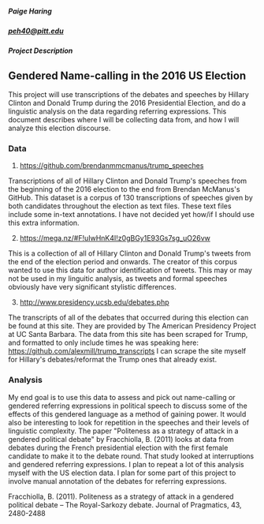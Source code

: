 ##### Paige Haring
##### peh40@pitt.edu
##### Project Description

## Gendered Name-calling in the 2016 US Election

This project will use transcriptions of the debates and speeches by Hillary Clinton and Donald Trump during the 2016 Presidential Election, and do a linguistic analysis on the data regarding referring expressions. This document describes where I will be collecting data from, and how I will analyze this election discourse.

### Data
1) https://github.com/brendanmmcmanus/trump_speeches

Transcriptions of all of Hillary Clinton and Donald Trump's speeches from the beginning of the 2016 election to the end from Brendan McManus's GitHub. This dataset is a corpus of 130 transcriptions of speeches given by both candidates throughout the election as text files. These text files include some in-text annotations. I have not decided yet how/if I should use this extra information.

2) https://mega.nz/#F!uIwHnK4I!z0gBGy1E93Gs7sg_uO26vw

This is a collection of all of Hillary Clinton and Donald Trump's tweets from the end of the election period and onwards. The creator of this corpus wanted to use this data for author identification of tweets. This may or may not be used in my linguitic analysis, as tweets and formal speeches obviously have very significant stylistic differences.

3) http://www.presidency.ucsb.edu/debates.php

The transcripts of all of the debates that occurred during this election can be found at this site. They are provided by The American Presidency Project at UC Santa Barbara. The data from this site has been scraped for Trump, and formatted to only include times he was speaking here:
https://github.com/alexmill/trump_transcripts
I can scrape the site myself for Hillary's debates/reformat the Trump ones that already exist.

### Analysis
My end goal is to use this data to assess and pick out name-calling or gendered referring expressions in political speech to discuss some of the effects of this gendered language as a method of gaining power. It would also be interesting to look for repetition in the speeches and their levels of linguistic complexity. The paper "Politeness as a strategy of attack in a gendered political debate" by  Fracchiolla, B. (2011) looks at data from debates during the French presidential election with the first female candidate to make it to the debate round. That study looked at interruptions and gendered referring expressions. I plan to repeat a lot of this analysis myself with the US election data. I plan for some part of this project to involve manual annotation of the debates for referring expressions.

Fracchiolla, B. (2011). Politeness as a strategy of attack in a gendered political debate – The
  Royal-Sarkozy debate. Journal of Pragmatics, 43, 2480-2488
